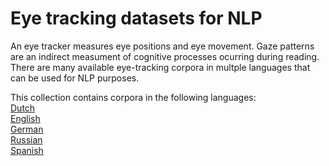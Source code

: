 # Eye tracking datasets for NLP

An eye tracker measures eye positions and eye movement. Gaze patterns are an indirect measument of cognitive processes ocurring during reading. There are many available eye-tracking corpora in multple languages that can be used for NLP purposes.

This collection contains corpora in the following languages:  
[Dutch](https://github.com/norahollenstein/cognitiveNLP-dataCollection/tree/master/eye-tracking/dutch#dutch-eye-tracking-datasets)  
[English](https://github.com/norahollenstein/cognitiveNLP-dataCollection/tree/master/eye-tracking/english#english-eye-tracking-datasets)  
[German](https://github.com/norahollenstein/cognitiveNLP-dataCollection/tree/master/eye-tracking/german#german-eye-tracking-datasets)  
[Russian](https://github.com/norahollenstein/cognitiveNLP-dataCollection/tree/master/eye-tracking/russian#russian-eye-tracking-datasets)  
[Spanish](https://github.com/norahollenstein/cognitiveNLP-dataCollection/tree/master/eye-tracking/spanish#spanish-eye-tracking-datasets)


